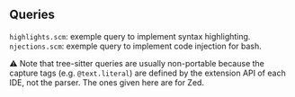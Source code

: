 ## Queries

`highlights.scm`: exemple query to implement syntax highlighting.
`njections.scm`: exemple query to implement code injection for bash.

⚠️ Note that tree-sitter queries are usually non-portable because the capture tags (e.g. `@text.literal`) are defined by the extension API of each IDE, not the parser. The ones given here are for Zed.
